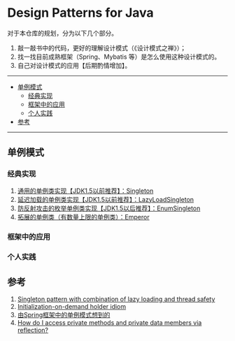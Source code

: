 # Design Patterns for Java

对于本仓库的规划，分为以下几个部分。

1. 敲一敲书中的代码，更好的理解设计模式（《设计模式之禅》）；
2. 找一找目前成熟框架（Spring、Mybatis 等）是怎么使用这种设计模式的。
3. 自己对设计模式的应用【后期酌情增加】。

---

<!-- TOC -->

- [单例模式](#单例模式)
    - [经典实现](#经典实现)
    - [框架中的应用](#框架中的应用)
    - [个人实践](#个人实践)
- [参考](#参考)

<!-- /TOC -->

---

## 单例模式

### 经典实现

1. [通用的单例类实现【JDK1.5以前推荐】：Singleton](./src/main/java/me/rainstorm/patterns/singleton/Singleton.java)
1. [延迟加载的单例类实现【JDK1.5以前推荐】：LazyLoadSingleton](./src/main/java/me/rainstorm/patterns/singleton/LazyLoadSingleton.java)
1. [防反射攻击的枚举单例类实现【JDK1.5以后推荐】：EnumSingleton](./src/main/java/me/rainstorm/patterns/singleton/EnumSingleton.java)
1. [拓展的单例类（有数量上限的单例类）：Emperor](./src/main/java/me/rainstorm/patterns/singleton/Emperor.java)

### 框架中的应用

### 个人实践

## 参考

1. [Singleton pattern with combination of lazy loading and thread safety](https://stackoverflow.com/questions/15792186/singleton-pattern-with-combination-of-lazy-loading-and-thread-safety)
1. [Initialization-on-demand holder idiom](https://en.wikipedia.org/wiki/Initialization-on-demand_holder_idiom)
1. [由Spring框架中的单例模式想到的](http://www.cnblogs.com/chengxuyuanzhilu/p/6404991.html)
1. [How do I access private methods and private data members via reflection?](https://stackoverflow.com/questions/11483647/how-do-i-access-private-methods-and-private-data-members-via-reflection/11484158#11484158)
